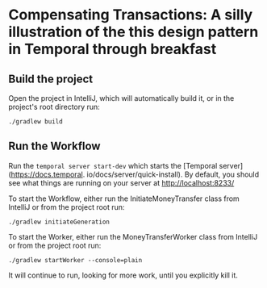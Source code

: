 # Compensating Transactions: A silly illustration of the this design pattern in Temporal through breakfast

## Build the project

Open the project in IntelliJ, which will automatically build it, or in the project's root
directory run:

```
./gradlew build
```

## Run the Workflow

Run the `temporal server start-dev` which starts the [Temporal server](https://docs.temporal.
io/docs/server/quick-install).
By default, you should see what things are running on your server at [http://localhost:8233/](http://localhost:8233/)

To start the Workflow, either run the InitiateMoneyTransfer class from IntelliJ or from the project
root run:

```
./gradlew initiateGeneration
```

To start the Worker, either run the MoneyTransferWorker class from IntelliJ or from the project root
run:

```
./gradlew startWorker --console=plain
```

It will continue to run, looking for more work, until you explicitly kill it.